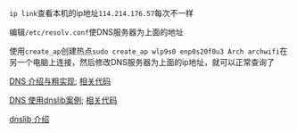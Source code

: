`ip link`查看本机的ip地址`114.214.176.57`每次不一样

编辑`/etc/resolv.conf`使DNS服务器为上面的地址

使用`create_ap`创建热点`sudo create_ap wlp9s0 enp0s20f0u3 Arch archwifi`在另一个电脑上连接，然后修改DNS服务器为上面的ip地址，就可以正常查询了



[DNS 介绍与粗实现](http://www.cnblogs.com/dongkuo/p/6714071.html); [相关代码](https://github.com/dongkuo/dns-server)

[DNS 使用dnslib案例](http://www.isnowfy.com/introduction-to-gevent/); [相关代码](https://github.com/isnowfy/dns)

[dnslib 介绍](https://bitbucket.org/paulc/dnslib/)

